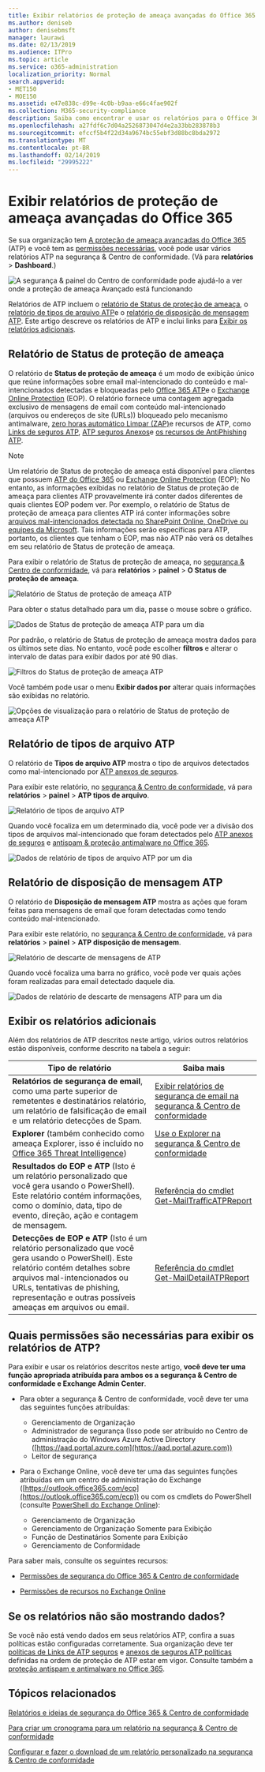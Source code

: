```yaml
---
title: Exibir relatórios de proteção de ameaça avançadas do Office 365
ms.author: deniseb
author: denisebmsft
manager: laurawi
ms.date: 02/13/2019
ms.audience: ITPro
ms.topic: article
ms.service: o365-administration
localization_priority: Normal
search.appverid:
- MET150
- MOE150
ms.assetid: e47e838c-d99e-4c0b-b9aa-e66c4fae902f
ms.collection: M365-security-compliance
description: Saiba como encontrar e usar os relatórios para o Office 365 avançadas Threat Protection na segurança &amp; Centro de conformidade.
ms.openlocfilehash: a27fdf6c7d04a2526873047d4e2a33bb283878b3
ms.sourcegitcommit: efccf5b4f22d34a9674bc55ebf3d88bc8bda2972
ms.translationtype: MT
ms.contentlocale: pt-BR
ms.lasthandoff: 02/14/2019
ms.locfileid: "29995222"
---
```

# <a name="view-reports-for-office-365-advanced-threat-protection"></a>Exibir relatórios de proteção de ameaça avançadas do Office 365

Se sua organização tem [A proteção de ameaça avançadas do Office 365](office-365-atp.md) (ATP) e você tem as [permissões necessárias](#what-permissions-are-needed-to-view-these-reports), você pode usar vários relatórios ATP na segurança &amp; Centro de conformidade. (Vá para **relatórios** \> **Dashboard**.)
  
![A segurança &amp; painel do Centro de conformidade pode ajudá-lo a ver onde a proteção de ameaça Avançado está funcionando](media/6b213d34-adbb-44af-8549-be9a7e2db087.png)
  
Relatórios de ATP incluem o [relatório de Status de proteção de ameaça](#threat-protection-status-report), o [relatório de tipos de arquivo ATP](#atp-file-types-report)e o [relatório de disposição de mensagem ATP](#atp-message-disposition-report). Este artigo descreve os relatórios de ATP e inclui links para [Exibir os relatórios adicionais](#additional-reports-to-view).
  
## <a name="threat-protection-status-report"></a>Relatório de Status de proteção de ameaça

O relatório de **Status de proteção de ameaça** é um modo de exibição único que reúne informações sobre email mal-intencionado do conteúdo e mal-intencionados detectadas e bloqueadas pelo [Office 365 ATP](office-365-atp.md)e o [Exchange Online Protection](eop/exchange-online-protection-overview.md) (EOP). O relatório fornece uma contagem agregada exclusivo de mensagens de email com conteúdo mal-intencionado (arquivos ou endereços de site (URLs)) bloqueado pelo mecanismo antimalware, [zero horas automático Limpar (ZAP)](zero-hour-auto-purge.md)e recursos de ATP, como [Links de seguros ATP](atp-safe-links.md), [ATP seguros Anexos](atp-safe-attachments.md)e [os recursos de AntiPhishing ATP](atp-anti-phishing.md).

> [!NOTE]
> Um relatório de Status de proteção de ameaça está disponível para clientes que possuem [ATP do Office 365](office-365-atp.md) ou [Exchange Online Protection](eop/exchange-online-protection-eop.md) (EOP); No entanto, as informações exibidas no relatório de Status de proteção de ameaça para clientes ATP provavelmente irá conter dados diferentes de quais clientes EOP podem ver. Por exemplo, o relatório de Status de proteção de ameaça para clientes ATP irá conter informações sobre [arquivos mal-intencionados detectada no SharePoint Online, OneDrive ou equipes da Microsoft](atp-for-spo-odb-and-teams.md). Tais informações serão específicas para ATP, portanto, os clientes que tenham o EOP, mas não ATP não verá os detalhes em seu relatório de Status de proteção de ameaça.
  
Para exibir o relatório de Status de proteção de ameaça, no [segurança &amp; Centro de conformidade](https://protection.office.com), vá para **relatórios** \> **painel** \> **O Status de proteção de ameaça**.
  
![Relatório de Status de proteção de ameaça ATP](media/6bdd41eb-62e0-423b-9fd4-d1d5baf0cbd5.png)
  
Para obter o status detalhado para um dia, passe o mouse sobre o gráfico.
  
![Dados de Status de proteção de ameaça ATP para um dia](media/d5c2c6ad-c002-4985-a032-c866e46fdea8.png)
  
Por padrão, o relatório de Status de proteção de ameaça mostra dados para os últimos sete dias. No entanto, você pode escolher **filtros** e alterar o intervalo de datas para exibir dados por até 90 dias. 
  
![Filtros do Status de proteção de ameaça ATP](media/4f703369-642b-402b-9758-b9c828283410.png)
  
Você também pode usar o menu **Exibir dados por** alterar quais informações são exibidas no relatório. 
  
![Opções de visualização para o relatório de Status de proteção de ameaça ATP](media/4959bf8c-d192-4542-b00b-184e101e7513.png)
  
## <a name="atp-file-types-report"></a>Relatório de tipos de arquivo ATP

O relatório de **Tipos de arquivo ATP** mostra o tipo de arquivos detectados como mal-intencionado por [ATP anexos de seguros](atp-safe-attachments.md).
  
Para exibir este relatório, no [segurança &amp; Centro de conformidade](https://protection.office.com), vá para **relatórios** \> **painel** \> **ATP tipos de arquivo**.
  
![Relatório de tipos de arquivo ATP](media/6e3f5d33-79aa-4b2d-938c-6ef135d9e54c.png)
  
Quando você focaliza em um determinado dia, você pode ver a divisão dos tipos de arquivos mal-intencionado que foram detectados pelo [ATP anexos de seguros](atp-safe-attachments.md) e [antispam &amp; proteção antimalware no Office 365](anti-spam-and-anti-malware-protection.md).
  
![Dados de relatório de tipos de arquivo ATP por um dia](media/10d18428-699a-41d2-a73e-be3a8214ada1.png)
  
## <a name="atp-message-disposition-report"></a>Relatório de disposição de mensagem ATP

O relatório de **Disposição de mensagem ATP** mostra as ações que foram feitas para mensagens de email que foram detectadas como tendo conteúdo mal-intencionado. 
  
Para exibir este relatório, no [segurança &amp; Centro de conformidade](https://protection.office.com), vá para **relatórios** \> **painel** \> **ATP disposição de mensagem**.
  
![Relatório de descarte de mensagens de ATP](media/b0ff65c4-53d3-496d-bafa-8937a5eb69e5.png)
  
Quando você focaliza uma barra no gráfico, você pode ver quais ações foram realizadas para email detectado daquele dia.
  
![Dados de relatório de descarte de mensagens ATP para um dia](media/68d2beb8-4b30-48c4-8ba6-5e8ab88ae456.png)
  
## <a name="additional-reports-to-view"></a>Exibir os relatórios adicionais

Além dos relatórios de ATP descritos neste artigo, vários outros relatórios estão disponíveis, conforme descrito na tabela a seguir:

|Tipo de relatório  |Saiba mais  |
|---------|---------|
|**Relatórios de segurança de email**, como uma parte superior de remetentes e destinatários relatório, um relatório de falsificação de email e um relatório detecções de Spam. | [Exibir relatórios de segurança de email na segurança &amp; Centro de conformidade](view-email-security-reports.md)        |
|**Explorer** (também conhecido como ameaça Explorer, isso é incluído no [Office 365 Threat Intelligence](office-365-ti.md))     | [Use o Explorer na segurança &amp; Centro de conformidade](use-explorer-in-security-and-compliance.md)        |
|**Resultados do EOP e ATP** (Isto é um relatório personalizado que você gera usando o PowerShell). Este relatório contém informações, como o domínio, data, tipo de evento, direção, ação e contagem de mensagem.  | [Referência do cmdlet Get-MailTrafficATPReport](https://docs.microsoft.com/powershell/module/exchange/advanced-threat-protection/get-mailtrafficatpreport?view=exchange-ps) |
|**Detecções de EOP e ATP** (Isto é um relatório personalizado que você gera usando o PowerShell). Este relatório contém detalhes sobre arquivos mal-intencionados ou URLs, tentativas de phishing, representação e outras possíveis ameaças em arquivos ou email.   | [Referência do cmdlet Get-MailDetailATPReport](https://docs.microsoft.com/powershell/module/exchange/advanced-threat-protection/get-maildetailatpreport?view=exchange-ps)        |

  
## <a name="what-permissions-are-needed-to-view-the-atp-reports"></a>Quais permissões são necessárias para exibir os relatórios de ATP?

Para exibir e usar os relatórios descritos neste artigo, **você deve ter uma função apropriada atribuída para ambos os a segurança &amp; Centro de conformidade e Exchange Admin Center**.

- Para obter a segurança &amp; Centro de conformidade, você deve ter uma das seguintes funções atribuídas:
    - Gerenciamento de Organização
    - Administrador de segurança (Isso pode ser atribuído no Centro de administração do Windows Azure Active Directory ([https://aad.portal.azure.com](https://aad.portal.azure.com))
    - Leitor de segurança

- Para o Exchange Online, você deve ter uma das seguintes funções atribuídas em um centro de administração do Exchange ([https://outlook.office365.com/ecp](https://outlook.office365.com/ecp)) ou com os cmdlets do PowerShell (consulte [PowerShell do Exchange Online](https://docs.microsoft.com/powershell/exchange/exchange-online/exchange-online-powershell?view=exchange-ps)):
    - Gerenciamento de Organização
    - Gerenciamento de Organização Somente para Exibição
    - Função de Destinatários Somente para Exibição
    - Gerenciamento de Conformidade

Para saber mais, consulte os seguintes recursos:

- [Permissões de segurança do Office 365 &amp; Centro de conformidade](permissions-in-the-security-and-compliance-center.md)

- [Permissões de recursos no Exchange Online](https://docs.microsoft.com/exchange/permissions-exo/feature-permissions)
   
## <a name="what-if-the-reports-arent-showing-data"></a>Se os relatórios não são mostrando dados?

Se você não está vendo dados em seus relatórios ATP, confira a suas políticas estão configuradas corretamente. Sua organização deve ter [políticas de Links de ATP seguros](set-up-atp-safe-links-policies.md) e [anexos de seguros ATP políticas](set-up-atp-safe-attachments-policies.md) definidas na ordem de proteção de ATP estar em vigor. Consulte também a [proteção antispam e antimalware no Office 365](anti-spam-and-anti-malware-protection.md).
  
## <a name="related-topics"></a>Tópicos relacionados

[Relatórios e ideias de segurança do Office 365 &amp; Centro de conformidade](reports-and-insights-in-security-and-compliance.md)
  
[Para criar um cronograma para um relatório na segurança &amp; Centro de conformidade](create-a-schedule-for-a-report.md)
  
[Configurar e fazer o download de um relatório personalizado na segurança &amp; Centro de conformidade](set-up-and-download-a-custom-report.md)
  

